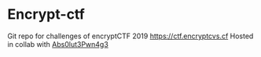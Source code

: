 # Encrypt-ctf
Git repo for challenges of encryptCTF 2019
https://ctf.encryptcvs.cf
Hosted in collab with <a href="https://ctftime.org/team/72103">Abs0lut3Pwn4g3</a>
